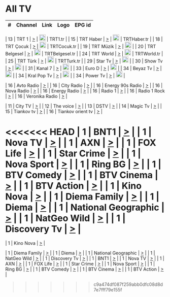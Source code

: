 <h1>All TV</h1>

| #   | Channel        | Link  | Logo | EPG id |
|:---:|:--------------:|:-----:|:----:|:------:|

| 13  | TRT 1            | [>](https://tv-trt1.medya.trt.com.tr/master.m3u8) | <img height="20" src="https://i.imgur.com/j786OLG.png"/> | TRT1.tr |
| 15  | TRT Haber        | [>](https://tv-trthaber.medya.trt.com.tr/master.m3u8) | <img height="20" src="https://i.imgur.com/OVfo8Ab.png"/> | TRTHaber.tr |
| 18  | TRT Çocuk        | [>](https://tv-trtcocuk.medya.trt.com.tr/master.m3u8) | <img height="20" src="https://i.imgur.com/QLFmD6d.png"/> | TRTCocuk.tr |
| 19  | TRT Müzik        | [>](https://tv-trtmuzik.medya.trt.com.tr/master.m3u8) | <img height="20" src="https://i.imgur.com/fIVFCEd.png"/> |
| 20  | TRT Belgesel     | [>](https://tv-trtbelgesel.medya.trt.com.tr/master.m3u8) | <img height="20" src="https://i.imgur.com/MGO87pe.png"/> | TRTBelgesel.tr |
| 24  | TRT World        | [>](https://tv-trtworld.medya.trt.com.tr/master.m3u8) | <img height="20" src="https://i.imgur.com/JEA2xpv.png"/> | TRTWorld.tr |
| 25  | TRT Türk         | [>](https://tv-trtturk.medya.trt.com.tr/master.m3u8) | <img height="20" src="https://i.imgur.com/OSTOQNw.png"/> | TRTTurk.tr |
| 29  | Star Tv   | [>](https://dogus-live.daioncdn.net/startv/startv_360p.m3u8) | <img height="20" src="https://i.imgur.com/IebUZx1.png"/> |
| 30  | Show Tv     | [>](https://ciner-live.daioncdn.net/showtv/showtv.m3u8) | <img height="20" src="https://i.imgur.com/IebUZx1.png"/> |
| 31  | Kanal 7     | [>](https://kanal7-live.daioncdn.net/kanal7/kanal7.m3u8) | <img height="20" src="https://i.imgur.com/IebUZx1.png"/> |
| 33  | Euro D    | [>](https://www.youtube.com/user/KanalD/live) | <img height="20" src="https://i.imgur.com/IebUZx1.png"/> |
| 34  | Beyaz Tv     | [>](https://beyaztv-live.daioncdn.net/beyaztv/beyaztv.m3u8) | <img height="20" src="https://i.imgur.com/IebUZx1.png"/> |
| 34  | Kral Pop Tv     | [>](https://www.youtube.com/watch?v=GuFTuKoXepw) | <img height="20" src="https://i.imgur.com/IebUZx1.png"/> |
| 34  | Power Tv     | [>](https://livetv.powerapp.com.tr/powerTV/powerhd.smil/chunklist.m3u8) | <img height="20" src="https://i.imgur.com/IebUZx1.png"/> |

| 16  | Avto Radio | [>](http://stream.metacast.eu/avtoradio.mp3.m3u) |
| 16  | City Radio | [>](http://stream.metacast.eu/city.aac.m3u) |
| 16  | Energy 90s Radio | [>](http://stream.metacast.eu/energy-90s.m3u) |
| 16  | Nova Radio | [>](http://stream.metacast.eu/nova.aac.m3u) |
| 16  | Energy Radio | [>](http://stream.metacast.eu/nrj.aac.m3u) |
| 16  | Radio 1 | [>](http://stream.metacast.eu/radio1.aac.m3u) |
| 16  | Radio 1 Rock | [>](http://stream.metacast.eu/radio1rock.aac.m3u) |
| 16  | Veronika Radio | [>](http://stream.metacast.eu/veronika.aac.m3u) |

| 11  | City TV | [>](https://tv.city.bg/play/tshls/citytv/index.m3u8) |
| 12  | The voice | [>](https://bss1.neterra.tv/thevoice/thevoice.m3u8) |
| 13  | DSTV | [>](http://46.249.95.140:8081/hls/data.m3u8) |
| 14  | Magic Tv | [>](https://bss1.neterra.tv/magictv/magictv.m3u8) |
| 15  | Tiankov tv | [>](https://streamer103.neterra.tv/tiankov-folk/live.m3u8) |
| 16  | Tiankov orient tv | [>](https://streamer103.neterra.tv/tiankov-orient/live.m3u8) |

<<<<<<< HEAD
| 1 | BNT1 | [>](https://ymkaya.xyz:20626/tv/bnt1/playlist.m3u8?wmsAuthSign=c2VydmVyX3RpbWU9My85LzIwMjUgMTozMjo0MSBQTSZoYXNoX3ZhbHVlPUxWZi9lQVgvYXlQUVhpY3dzTHJsQWc9PSZ2YWxpZG1pbnV0ZXM9NjA=) |
| 1 | Nova TV | [>](https://ymkaya.xyz:20626/tv/novatv/playlist.m3u8?wmsAuthSign=c2VydmVyX3RpbWU9My85LzIwMjUgMTozMjo1MSBQTSZoYXNoX3ZhbHVlPVc0aHBMNHYvWERVV0JEeUw4QlNqWEE9PSZ2YWxpZG1pbnV0ZXM9NjA=) |
| 1 | AXN | [>](https://ymkaya.xyz:20626/tv/axn/playlist.m3u8?wmsAuthSign=c2VydmVyX3RpbWU9My85LzIwMjUgMTozMzowMiBQTSZoYXNoX3ZhbHVlPVRkNmRjNnI0SnFyWVhzdS8vTTRLQmc9PSZ2YWxpZG1pbnV0ZXM9NjA=) |
| 1 | FOX Life | [>](https://ymkaya.xyz:20626/tv/foxlife/playlist.m3u8?wmsAuthSign=c2VydmVyX3RpbWU9My85LzIwMjUgMTozMzoxMiBQTSZoYXNoX3ZhbHVlPVUwUFQ5NlhGNHEvRjlzVjMveHl5cnc9PSZ2YWxpZG1pbnV0ZXM9NjA=) |
| 1 | Star Crime | [>](https://ymkaya.xyz:20626/tv/foxcrime/playlist.m3u8?wmsAuthSign=c2VydmVyX3RpbWU9My85LzIwMjUgMTozMzoyMiBQTSZoYXNoX3ZhbHVlPTRZNFo0L2svTDNJN29WL0tlamlQWHc9PSZ2YWxpZG1pbnV0ZXM9NjA=) |
| 1 | Nova Sport | [>](https://ymkaya.xyz:20626/tv/novasport/playlist.m3u8?wmsAuthSign=c2VydmVyX3RpbWU9My85LzIwMjUgMTozMzozMiBQTSZoYXNoX3ZhbHVlPUU3N1dMNFo5Q3hSZ2VsWUFqYlVFNFE9PSZ2YWxpZG1pbnV0ZXM9NjA=) |
| 1 | Ring BG | [>](https://ymkaya.xyz:20626/tv/ringbg/playlist.m3u8?wmsAuthSign=c2VydmVyX3RpbWU9My85LzIwMjUgMTozMzo0MiBQTSZoYXNoX3ZhbHVlPTJXZkdoSkRqSk56d3FsMzV2T2ZrV1E9PSZ2YWxpZG1pbnV0ZXM9NjA=) |
| 1 | BTV Comedy | [>](https://ymkaya.xyz:20626/tv/btvcomedy/playlist.m3u8?wmsAuthSign=c2VydmVyX3RpbWU9My85LzIwMjUgMTozMzo1MSBQTSZoYXNoX3ZhbHVlPVlIM254ZmdjNUxpSlNORFUwWEFHM2c9PSZ2YWxpZG1pbnV0ZXM9NjA=) |
| 1 | BTV Cinema | [>](https://ymkaya.xyz:20626/tv/btvcinema/playlist.m3u8?wmsAuthSign=c2VydmVyX3RpbWU9My85LzIwMjUgMTozNDowMSBQTSZoYXNoX3ZhbHVlPXU0dTdvd2ZJdktXdkpXTkhuYlRMSHc9PSZ2YWxpZG1pbnV0ZXM9NjA=) |
| 1 | BTV Action | [>](https://ymkaya.xyz:20626/tv/btvaction/playlist.m3u8?wmsAuthSign=c2VydmVyX3RpbWU9My85LzIwMjUgMTozNDoxMSBQTSZoYXNoX3ZhbHVlPTVwTDduWEdzQlVRUUVZNk82T090R1E9PSZ2YWxpZG1pbnV0ZXM9NjA=) |
| 1 | Kino Nova | [>](https://ymkaya.xyz:20626/tv/kinonova/playlist.m3u8?wmsAuthSign=c2VydmVyX3RpbWU9My85LzIwMjUgMTozNDoyMSBQTSZoYXNoX3ZhbHVlPS9uSTVlbnBMYS92TG12dkt6TEdIQ1E9PSZ2YWxpZG1pbnV0ZXM9NjA=) |
| 1 | Diema Family | [>](https://ymkaya.xyz:20626/tv/diemafamily/playlist.m3u8?wmsAuthSign=c2VydmVyX3RpbWU9My85LzIwMjUgMTozNDozMSBQTSZoYXNoX3ZhbHVlPWk4NnFBUUo5aG5COFdLRVA1UVpmTVE9PSZ2YWxpZG1pbnV0ZXM9NjA=) |
| 1 | Diema | [>](https://ymkaya.xyz:20626/tv/diema/playlist.m3u8?wmsAuthSign=c2VydmVyX3RpbWU9My85LzIwMjUgMTozNToyNSBQTSZoYXNoX3ZhbHVlPStxT1JUZHZQemhFY25uTVJFZHo2alE9PSZ2YWxpZG1pbnV0ZXM9NjA=) |
| 1 | National Geographic | [>](https://ymkaya.xyz:20626/tv/natgeo/playlist.m3u8?wmsAuthSign=c2VydmVyX3RpbWU9My85LzIwMjUgMTozNTozNSBQTSZoYXNoX3ZhbHVlPXBtbk9qZHAxaVo5bTh1dXhVelduNlE9PSZ2YWxpZG1pbnV0ZXM9NjA=) |
| 1 | NatGeo Wild | [>](https://ymkaya.xyz:20626/tv/natgeowild/playlist.m3u8?wmsAuthSign=c2VydmVyX3RpbWU9My85LzIwMjUgMTozNTo0NCBQTSZoYXNoX3ZhbHVlPVkvb1VhMXJ4YngyUTREeVdtMDNuREE9PSZ2YWxpZG1pbnV0ZXM9NjA=) |
| 1 | Discovery Tv | [>](https://ymkaya.xyz:20626/tv/discovery/playlist.m3u8?wmsAuthSign=c2VydmVyX3RpbWU9My85LzIwMjUgMTozNTo1NCBQTSZoYXNoX3ZhbHVlPXVqNEM1b3V5L2xqWXk2dVhjcm01cXc9PSZ2YWxpZG1pbnV0ZXM9NjA=) |
=======


| 1 | Kino Nova | [>](https://ymkaya.xyz:11336/tv/kinonova/playlist.m3u8?wmsAuthSign=c2VydmVyX3RpbWU9MS8yLzIwMjUgNDo0MDoyMCBBTSZoYXNoX3ZhbHVlPWlFS1FrWEtMMVRFM3l5YklUWUJQUHc9PSZ2YWxpZG1pbnV0ZXM9NjA=) |

| 1 | Diema Family | [>](https://ymkaya.xyz:11336/tv/diemafamily/playlist.m3u8?wmsAuthSign=c2VydmVyX3RpbWU9MS8yLzIwMjUgNDo0MDozMCBBTSZoYXNoX3ZhbHVlPUVUaTVKTldvZTF5WVVCM0YwL21kaXc9PSZ2YWxpZG1pbnV0ZXM9NjA=) |
| 1 | Diema | [>](https://ymkaya.xyz:11336/tv/diema/playlist.m3u8?wmsAuthSign=c2VydmVyX3RpbWU9MS8yLzIwMjUgNDo0MDo0MCBBTSZoYXNoX3ZhbHVlPVlYMWVJT2NuUjNpUTBsaytEUFFOS2c9PSZ2YWxpZG1pbnV0ZXM9NjA=) |
| 1 | National Geographic | [>](https://ymkaya.xyz:11336/tv/natgeo/playlist.m3u8?wmsAuthSign=c2VydmVyX3RpbWU9MS8yLzIwMjUgNDo0MTo0MSBBTSZoYXNoX3ZhbHVlPTJQTlVmcG5nYWx0M013eUhGRGxnd0E9PSZ2YWxpZG1pbnV0ZXM9NjA=) |
| 1 | NatGeo Wild | [>](https://ymkaya.xyz:11336/tv/natgeowild/playlist.m3u8?wmsAuthSign=c2VydmVyX3RpbWU9MS8yLzIwMjUgNDo0MTo1MSBBTSZoYXNoX3ZhbHVlPVl1OXZaTTliN0hGWEN3eDBYd1duNkE9PSZ2YWxpZG1pbnV0ZXM9NjA=) |
| 1 | Discovery Tv | [>](https://ymkaya.xyz:11336/tv/discovery/playlist.m3u8?wmsAuthSign=c2VydmVyX3RpbWU9MS8yLzIwMjUgNDo0MjowMSBBTSZoYXNoX3ZhbHVlPWtBQmdLNlY2RmQwWElzMVYzSDJyVkE9PSZ2YWxpZG1pbnV0ZXM9NjA=) |
| 1 | BNT1 | [>](https://ymkaya.xyz:11336/tv/bnt1/playlist.m3u8?wmsAuthSign=c2VydmVyX3RpbWU9MS8yLzIwMjUgNDozODozOCBBTSZoYXNoX3ZhbHVlPVVrMVlRQXpJWlhYeUh6ZFVpSC9NMUE9PSZ2YWxpZG1pbnV0ZXM9NjA=) |
| 1 | Nova TV | [>](https://ymkaya.xyz:11336/tv/novatv/playlist.m3u8?wmsAuthSign=c2VydmVyX3RpbWU9MS8yLzIwMjUgNDozODo0OCBBTSZoYXNoX3ZhbHVlPUVxQjh1a0ZzYkVGZU8zZDFGTzdreVE9PSZ2YWxpZG1pbnV0ZXM9NjA=) |
| 1 | AXN | [>](https://ymkaya.xyz:11336/tv/axn/playlist.m3u8?wmsAuthSign=c2VydmVyX3RpbWU9MS8yLzIwMjUgNDozODo1OCBBTSZoYXNoX3ZhbHVlPUpkWStGY1hkNXhaOVpPZ0thQ0FZL3c9PSZ2YWxpZG1pbnV0ZXM9NjA=) |
| 1 | FOX Life | [>](https://ymkaya.xyz:11336/tv/foxlife/playlist.m3u8?wmsAuthSign=c2VydmVyX3RpbWU9MS8yLzIwMjUgNDozOToxMCBBTSZoYXNoX3ZhbHVlPWt1ZDc1T3AzYlZDTjJnSy9TU0xJZlE9PSZ2YWxpZG1pbnV0ZXM9NjA=) |
| 1 | Star Crime | [>](https://ymkaya.xyz:11336/tv/foxcrime/playlist.m3u8?wmsAuthSign=c2VydmVyX3RpbWU9MS8yLzIwMjUgNDozOToyMCBBTSZoYXNoX3ZhbHVlPXIwVU45Nm9FR1l2enNkTG9TanBxbmc9PSZ2YWxpZG1pbnV0ZXM9NjA=) |
| 1 | Nova Sport | [>](https://ymkaya.xyz:11336/tv/novasport/playlist.m3u8?wmsAuthSign=c2VydmVyX3RpbWU9MS8yLzIwMjUgNDozOTozMCBBTSZoYXNoX3ZhbHVlPXlSZ0UxazVaM0xhSmc0NmR4T0c1T2c9PSZ2YWxpZG1pbnV0ZXM9NjA=) |
| 1 | Ring BG | [>](https://ymkaya.xyz:11336/tv/ringbg/playlist.m3u8?wmsAuthSign=c2VydmVyX3RpbWU9MS8yLzIwMjUgNDozOTo0MCBBTSZoYXNoX3ZhbHVlPTR4aUlFNHVUYWN4enY1WkVuOFZma2c9PSZ2YWxpZG1pbnV0ZXM9NjA=) |
| 1 | BTV Comedy | [>](https://ymkaya.xyz:11336/tv/btvcomedy/playlist.m3u8?wmsAuthSign=c2VydmVyX3RpbWU9MS8yLzIwMjUgNDozOTo1MCBBTSZoYXNoX3ZhbHVlPUtrMTJ2RHNTTUU1RFp1ZkVOdXFSK3c9PSZ2YWxpZG1pbnV0ZXM9NjA=) |
| 1 | BTV Cinema | [>](https://ymkaya.xyz:11336/tv/btvcinema/playlist.m3u8?wmsAuthSign=c2VydmVyX3RpbWU9MS8yLzIwMjUgNDozOTo1OSBBTSZoYXNoX3ZhbHVlPTZWcU9FZW56cG1NM1lrYy8xNE5NeHc9PSZ2YWxpZG1pbnV0ZXM9NjA=) |
| 1 | BTV Action | [>](https://ymkaya.xyz:11336/tv/btvaction/playlist.m3u8?wmsAuthSign=c2VydmVyX3RpbWU9MS8yLzIwMjUgNDo0MDoxMCBBTSZoYXNoX3ZhbHVlPUlDd0ErRkZVWThyMVZwR3c2REdGZ3c9PSZ2YWxpZG1pbnV0ZXM9NjA=) |
>>>>>>> c9a474df087f259abb0dfc08d8d7e7fff79e155f
